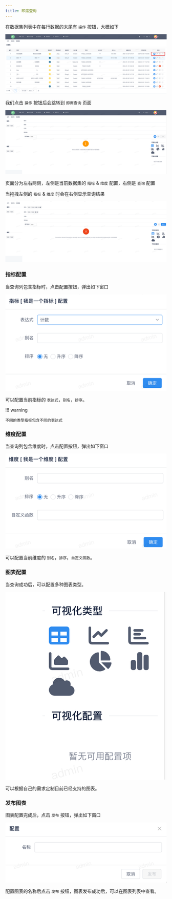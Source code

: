 ```yaml
---
title: 即席查询
---
```


在数据集列表中在每行数据的末尾有 `操作` 按钮，大概如下

![img.png](img.png)

我们点击 `操作` 按钮后会跳转到 `即席查询` 页面

![img_1.png](img_1.png)

页面分为左右两侧，左侧是当前数据集的 `指标` & `维度` 配置，右侧是 `查询` 配置

当拖拽左侧的 `指标` & `维度` 时会在右侧显示查询结果

![img_2.png](img_2.png)

### 指标配置

当查询列包含指标时，点击配置按钮，弹出如下窗口

![img_3.png](img_3.png)

可以配置当前指标的 `表达式`，`别名`，`排序`。

!!! warning

    不同的类型指标包含不同的表达式

### 维度配置

当查询列包含维度时，点击配置按钮，弹出如下窗口

![img_4.png](img_4.png)

可以配置当前维度的 `别名`，`排序`，`自定义函数`。

### 图表配置

当查询成功后，可以配置多种图表类型。

![img_5.png](img_5.png)

可以根据自己的需求定制目前已经支持的图表。

### 发布图表

图表配置完成后，点击 `发布` 按钮，弹出如下窗口

![img_6.png](img_6.png)

配置图表的名称后点击 `发布` 按钮，图表发布成功后，可以在图表列表中查看。
